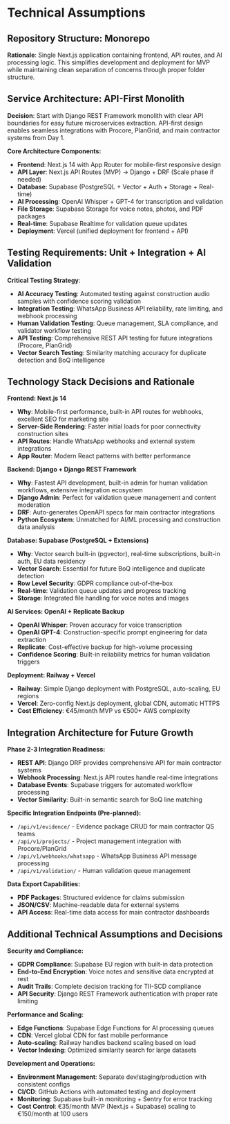 # Technical Assumptions

## Repository Structure: Monorepo
**Rationale**: Single Next.js application containing frontend, API routes, and AI processing logic. This simplifies development and deployment for MVP while maintaining clean separation of concerns through proper folder structure.

## Service Architecture: API-First Monolith
**Decision**: Start with Django REST Framework monolith with clear API boundaries for easy future microservices extraction. API-first design enables seamless integrations with Procore, PlanGrid, and main contractor systems from Day 1.

**Core Architecture Components:**
- **Frontend**: Next.js 14 with App Router for mobile-first responsive design
- **API Layer**: Next.js API Routes (MVP) → Django + DRF (Scale phase if needed)
- **Database**: Supabase (PostgreSQL + Vector + Auth + Storage + Real-time)
- **AI Processing**: OpenAI Whisper + GPT-4 for transcription and validation
- **File Storage**: Supabase Storage for voice notes, photos, and PDF packages
- **Real-time**: Supabase Realtime for validation queue updates
- **Deployment**: Vercel (unified deployment for frontend + API)

## Testing Requirements: Unit + Integration + AI Validation
**Critical Testing Strategy**:
- **AI Accuracy Testing**: Automated testing against construction audio samples with confidence scoring validation
- **Integration Testing**: WhatsApp Business API reliability, rate limiting, and webhook processing
- **Human Validation Testing**: Queue management, SLA compliance, and validator workflow testing
- **API Testing**: Comprehensive REST API testing for future integrations (Procore, PlanGrid)
- **Vector Search Testing**: Similarity matching accuracy for duplicate detection and BoQ intelligence

## Technology Stack Decisions and Rationale

**Frontend: Next.js 14**
- **Why**: Mobile-first performance, built-in API routes for webhooks, excellent SEO for marketing site
- **Server-Side Rendering**: Faster initial loads for poor connectivity construction sites
- **API Routes**: Handle WhatsApp webhooks and external system integrations
- **App Router**: Modern React patterns with better performance

**Backend: Django + Django REST Framework**
- **Why**: Fastest API development, built-in admin for human validation workflows, extensive integration ecosystem
- **Django Admin**: Perfect for validation queue management and content moderation
- **DRF**: Auto-generates OpenAPI specs for main contractor integrations
- **Python Ecosystem**: Unmatched for AI/ML processing and construction data analysis

**Database: Supabase (PostgreSQL + Extensions)**
- **Why**: Vector search built-in (pgvector), real-time subscriptions, built-in auth, EU data residency
- **Vector Search**: Essential for future BoQ intelligence and duplicate detection
- **Row Level Security**: GDPR compliance out-of-the-box
- **Real-time**: Validation queue updates and progress tracking
- **Storage**: Integrated file handling for voice notes and images

**AI Services: OpenAI + Replicate Backup**
- **OpenAI Whisper**: Proven accuracy for voice transcription
- **OpenAI GPT-4**: Construction-specific prompt engineering for data extraction
- **Replicate**: Cost-effective backup for high-volume processing
- **Confidence Scoring**: Built-in reliability metrics for human validation triggers

**Deployment: Railway + Vercel**
- **Railway**: Simple Django deployment with PostgreSQL, auto-scaling, EU regions
- **Vercel**: Zero-config Next.js deployment, global CDN, automatic HTTPS
- **Cost Efficiency**: €45/month MVP vs €500+ AWS complexity

## Integration Architecture for Future Growth

**Phase 2-3 Integration Readiness:**
- **REST API**: Django DRF provides comprehensive API for main contractor systems
- **Webhook Processing**: Next.js API routes handle real-time integrations
- **Database Events**: Supabase triggers for automated workflow processing
- **Vector Similarity**: Built-in semantic search for BoQ line matching

**Specific Integration Endpoints (Pre-planned):**
- `/api/v1/evidence/` - Evidence package CRUD for main contractor QS teams
- `/api/v1/projects/` - Project management integration with Procore/PlanGrid
- `/api/v1/webhooks/whatsapp` - WhatsApp Business API message processing
- `/api/v1/validation/` - Human validation queue management

**Data Export Capabilities:**
- **PDF Packages**: Structured evidence for claims submission
- **JSON/CSV**: Machine-readable data for external systems
- **API Access**: Real-time data access for main contractor dashboards

## Additional Technical Assumptions and Decisions

**Security and Compliance:**
- **GDPR Compliance**: Supabase EU region with built-in data protection
- **End-to-End Encryption**: Voice notes and sensitive data encrypted at rest
- **Audit Trails**: Complete decision tracking for TII-SCD compliance
- **API Security**: Django REST Framework authentication with proper rate limiting

**Performance and Scaling:**
- **Edge Functions**: Supabase Edge Functions for AI processing queues
- **CDN**: Vercel global CDN for fast mobile performance
- **Auto-scaling**: Railway handles backend scaling based on load
- **Vector Indexing**: Optimized similarity search for large datasets

**Development and Operations:**
- **Environment Management**: Separate dev/staging/production with consistent configs
- **CI/CD**: GitHub Actions with automated testing and deployment
- **Monitoring**: Supabase built-in monitoring + Sentry for error tracking
- **Cost Control**: €35/month MVP (Next.js + Supabase) scaling to €150/month at 100 users
